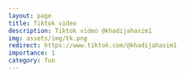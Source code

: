 ```yaml
---
layout: page
title: Tiktok video
description: Tiktok video @khadijahasim1
img: assets/img/tk.png
redirect: https://www.tiktok.com/@khadijahasim1
importance: 1
category: fun
---
```


